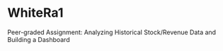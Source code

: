 # WhiteRa1
Peer-graded Assignment: Analyzing Historical Stock/Revenue Data and Building a Dashboard
